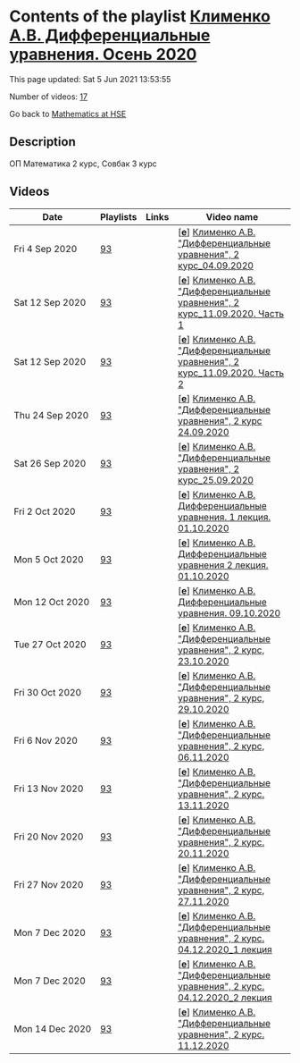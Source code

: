 # Contents of the playlist [Клименко А.В. Дифференциальные уравнения. Осень 2020](https://www.youtube.com/playlist?list=PLq3E5oubNNoApfc1PrVOJ3oft_hkEjV3-)

This page updated: Sat 5 Jun 2021 13:53:55

Number of videos: [17](#videos)

Go back to [Mathematics at HSE](../README.md)

## Description

ОП Математика 2 курс, Совбак 3 курс

## Videos

|Date|Playlists|Links|Video name|
|---|---|---|---|
| Fri&nbsp;4&nbsp;Sep&nbsp;2020 | [93](../playlists/93 "Клименко А.В. Дифференциальные уравнения. Осень 2020") |  | [[**e**](https://studio.youtube.com/video/sLAIxOWhVZI/edit "Edit")] [Клименко А.В. "Дифференциальные уравнения", 2 курс_04.09.2020](https://www.youtube.com/watch?v=sLAIxOWhVZI&list=PLq3E5oubNNoApfc1PrVOJ3oft_hkEjV3-) |
| Sat&nbsp;12&nbsp;Sep&nbsp;2020 | [93](../playlists/93 "Клименко А.В. Дифференциальные уравнения. Осень 2020") |  | [[**e**](https://studio.youtube.com/video/56ZRyIvSLLE/edit "Edit")] [Клименко А.В. "Дифференциальные уравнения", 2 курс_11.09.2020. Часть 1](https://www.youtube.com/watch?v=56ZRyIvSLLE&list=PLq3E5oubNNoApfc1PrVOJ3oft_hkEjV3-) |
| Sat&nbsp;12&nbsp;Sep&nbsp;2020 | [93](../playlists/93 "Клименко А.В. Дифференциальные уравнения. Осень 2020") |  | [[**e**](https://studio.youtube.com/video/SFC3UDLlL7g/edit "Edit")] [Клименко А.В. "Дифференциальные уравнения", 2 курс_11.09.2020. Часть 2](https://www.youtube.com/watch?v=SFC3UDLlL7g&list=PLq3E5oubNNoApfc1PrVOJ3oft_hkEjV3-) |
| Thu&nbsp;24&nbsp;Sep&nbsp;2020 | [93](../playlists/93 "Клименко А.В. Дифференциальные уравнения. Осень 2020") |  | [[**e**](https://studio.youtube.com/video/Ajd7jNpJIKY/edit "Edit")] [Клименко А.В. "Дифференциальные уравнения", 2 курс 24.09.2020](https://www.youtube.com/watch?v=Ajd7jNpJIKY&list=PLq3E5oubNNoApfc1PrVOJ3oft_hkEjV3-) |
| Sat&nbsp;26&nbsp;Sep&nbsp;2020 | [93](../playlists/93 "Клименко А.В. Дифференциальные уравнения. Осень 2020") |  | [[**e**](https://studio.youtube.com/video/vJeREn63Uo4/edit "Edit")] [Клименко А.В. "Дифференциальные уравнения", 2 курс_25.09.2020](https://www.youtube.com/watch?v=vJeREn63Uo4&list=PLq3E5oubNNoApfc1PrVOJ3oft_hkEjV3-) |
| Fri&nbsp;2&nbsp;Oct&nbsp;2020 | [93](../playlists/93 "Клименко А.В. Дифференциальные уравнения. Осень 2020") |  | [[**e**](https://studio.youtube.com/video/8GY1_Fwal34/edit "Edit")] [Клименко А.В. Дифференциальные уравнения. 1 лекция. 01.10.2020](https://www.youtube.com/watch?v=8GY1_Fwal34&list=PLq3E5oubNNoApfc1PrVOJ3oft_hkEjV3-) |
| Mon&nbsp;5&nbsp;Oct&nbsp;2020 | [93](../playlists/93 "Клименко А.В. Дифференциальные уравнения. Осень 2020") |  | [[**e**](https://studio.youtube.com/video/nDDEgfGcbTM/edit "Edit")] [Клименко А.В. Дифференциальные уравнения 2 лекция. 01.10.2020](https://www.youtube.com/watch?v=nDDEgfGcbTM&list=PLq3E5oubNNoApfc1PrVOJ3oft_hkEjV3-) |
| Mon&nbsp;12&nbsp;Oct&nbsp;2020 | [93](../playlists/93 "Клименко А.В. Дифференциальные уравнения. Осень 2020") |  | [[**e**](https://studio.youtube.com/video/shoUdCycl8g/edit "Edit")] [Клименко А.В. Дифференциальные уравнения. 09.10.2020](https://www.youtube.com/watch?v=shoUdCycl8g&list=PLq3E5oubNNoApfc1PrVOJ3oft_hkEjV3-) |
| Tue&nbsp;27&nbsp;Oct&nbsp;2020 | [93](../playlists/93 "Клименко А.В. Дифференциальные уравнения. Осень 2020") |  | [[**e**](https://studio.youtube.com/video/7azb0TVdrmk/edit "Edit")] [Клименко А.В. "Дифференциальные уравнения", 2 курс, 23.10.2020](https://www.youtube.com/watch?v=7azb0TVdrmk&list=PLq3E5oubNNoApfc1PrVOJ3oft_hkEjV3-) |
| Fri&nbsp;30&nbsp;Oct&nbsp;2020 | [93](../playlists/93 "Клименко А.В. Дифференциальные уравнения. Осень 2020") |  | [[**e**](https://studio.youtube.com/video/TV2tAUTldvo/edit "Edit")] [Клименко А.В. "Дифференциальные уравнения", 2 курс, 29.10.2020](https://www.youtube.com/watch?v=TV2tAUTldvo&list=PLq3E5oubNNoApfc1PrVOJ3oft_hkEjV3-) |
| Fri&nbsp;6&nbsp;Nov&nbsp;2020 | [93](../playlists/93 "Клименко А.В. Дифференциальные уравнения. Осень 2020") |  | [[**e**](https://studio.youtube.com/video/ZBLDIy4CqCA/edit "Edit")] [Клименко А.В. "Дифференциальные уравнения", 2 курс, 06.11.2020](https://www.youtube.com/watch?v=ZBLDIy4CqCA&list=PLq3E5oubNNoApfc1PrVOJ3oft_hkEjV3-) |
| Fri&nbsp;13&nbsp;Nov&nbsp;2020 | [93](../playlists/93 "Клименко А.В. Дифференциальные уравнения. Осень 2020") |  | [[**e**](https://studio.youtube.com/video/JYpv-7FCAgA/edit "Edit")] [Клименко А.В. "Дифференциальные уравнения", 2 курс. 13.11.2020](https://www.youtube.com/watch?v=JYpv-7FCAgA&list=PLq3E5oubNNoApfc1PrVOJ3oft_hkEjV3-) |
| Fri&nbsp;20&nbsp;Nov&nbsp;2020 | [93](../playlists/93 "Клименко А.В. Дифференциальные уравнения. Осень 2020") |  | [[**e**](https://studio.youtube.com/video/dEbwlg_CMlU/edit "Edit")] [Клименко А.В. "Дифференциальные уравнения", 2 курс. 20.11.2020](https://www.youtube.com/watch?v=dEbwlg_CMlU&list=PLq3E5oubNNoApfc1PrVOJ3oft_hkEjV3-) |
| Fri&nbsp;27&nbsp;Nov&nbsp;2020 | [93](../playlists/93 "Клименко А.В. Дифференциальные уравнения. Осень 2020") |  | [[**e**](https://studio.youtube.com/video/gTpF8U0-LqI/edit "Edit")] [Клименко А.В. "Дифференциальные уравнения", 2 курс, 27.11.2020](https://www.youtube.com/watch?v=gTpF8U0-LqI&list=PLq3E5oubNNoApfc1PrVOJ3oft_hkEjV3-) |
| Mon&nbsp;7&nbsp;Dec&nbsp;2020 | [93](../playlists/93 "Клименко А.В. Дифференциальные уравнения. Осень 2020") |  | [[**e**](https://studio.youtube.com/video/B90w7kJXAGQ/edit "Edit")] [Клименко А.В. "Дифференциальные уравнения", 2 курс. 04.12.2020_1 лекция](https://www.youtube.com/watch?v=B90w7kJXAGQ&list=PLq3E5oubNNoApfc1PrVOJ3oft_hkEjV3-) |
| Mon&nbsp;7&nbsp;Dec&nbsp;2020 | [93](../playlists/93 "Клименко А.В. Дифференциальные уравнения. Осень 2020") |  | [[**e**](https://studio.youtube.com/video/8UYLCxMa-Fg/edit "Edit")] [Клименко А.В. "Дифференциальные уравнения", 2 курс. 04.12.2020_2 лекция](https://www.youtube.com/watch?v=8UYLCxMa-Fg&list=PLq3E5oubNNoApfc1PrVOJ3oft_hkEjV3-) |
| Mon&nbsp;14&nbsp;Dec&nbsp;2020 | [93](../playlists/93 "Клименко А.В. Дифференциальные уравнения. Осень 2020") |  | [[**e**](https://studio.youtube.com/video/6Huhav_cLbI/edit "Edit")] [Клименко А.В. "Дифференциальные уравнения", 2 курс. 11.12.2020](https://www.youtube.com/watch?v=6Huhav_cLbI&list=PLq3E5oubNNoApfc1PrVOJ3oft_hkEjV3-) |
